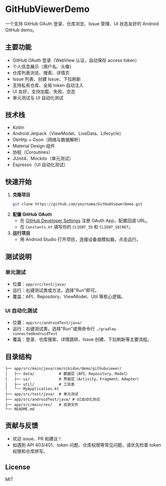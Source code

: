 # GitHubViewerDemo

一个支持 GitHub OAuth 登录、仓库浏览、Issue 管理、UI 状态友好的 Android GitHub demo。

## 主要功能
- GitHub OAuth 登录（WebView 认证，自动保存 access token）
- 个人信息展示（用户名、头像）
- 仓库列表浏览、搜索、详情页
- Issue 列表、创建 Issue、下拉刷新
- 支持私有仓库、全局 token 自动注入
- UI 友好，支持加载、失败、空态
- 单元测试与 UI 自动化测试

## 技术栈
- Kotlin
- Android Jetpack（ViewModel、LiveData、Lifecycle）
- OkHttp + Gson（网络与数据解析）
- Material Design 组件
- 协程（Coroutines）
- JUnit4、Mockito（单元测试）
- Espresso（UI 自动化测试）

## 快速开始

1. **克隆项目**
   ```bash
   git clone https://github.com/yourname/GitHubViewerDemo.git
   ```
2. **配置 GitHub OAuth**
   - 在 [GitHub Developer Settings](https://github.com/settings/developers) 注册 OAuth App，配置回调 URL。
   - 在 `Constants.kt` 填写你的 `CLIENT_ID` 和 `CLIENT_SECRET`。
3. **运行项目**
   - 用 Android Studio 打开项目，连接设备或模拟器，点击运行。

## 测试说明

### 单元测试
- 位置：`app/src/test/java/`
- 运行：右键测试类或方法，选择"Run"即可。
- 覆盖：API、Repository、ViewModel、Util 等核心逻辑。

### UI 自动化测试
- 位置：`app/src/androidTest/java/`
- 运行：右键测试类，选择"Run"或用命令行 `./gradlew connectedAndroidTest`
- 覆盖：登录、仓库搜索、详情跳转、Issue 创建、下拉刷新等主要流程。

## 目录结构
```
├── app/src/main/java/com/nikidas/demo/githubviewer/
│   ├── data/           # 数据层（API、Repository、Model）
│   ├── ui/             # 界面层（Activity、Fragment、Adapter）
│   ├── util/           # 工具类
│   └── MyApplication.kt
├── app/src/test/java/  # 单元测试
├── app/src/androidTest/java/ # UI自动化测试
├── app/src/main/res/   # 资源文件
└── README.md
```

## 贡献与反馈
- 欢迎 issue、PR 和建议！
- 如遇到 API 403/401、token 问题、仓库权限等常见问题，请优先检查 token 权限和仓库拼写。

## License
MIT 
